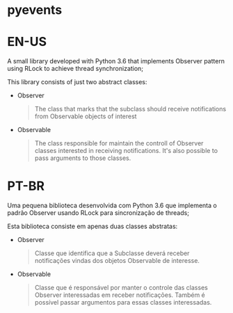 # pyevents

# EN-US
A small library developed with Python 3.6 that implements Observer pattern using RLock to achieve thread synchronization;

This library consists of just two abstract classes:
* Observer
  > The class that marks that the subclass should receive notifications from Observable objects of interest
* Observable
  > The class responsible for maintain the controll of Observer classes interested in receiving notifications. It's also possible to pass arguments to those classes.

# PT-BR
Uma pequena biblioteca desenvolvida com Python 3.6 que implementa o padrão Observer usando RLock para sincronização de threads;

Esta biblioteca consiste em apenas duas classes abstratas:
* Observer
    > Classe que identifica que a Subclasse deverá receber notificações vindas dos objetos Observable de interesse.
* Observable
    > Classe que é responsável por manter o controle das classes Observer interessadas em receber notificações. Também é possível passar argumentos para essas classes interessadas.
